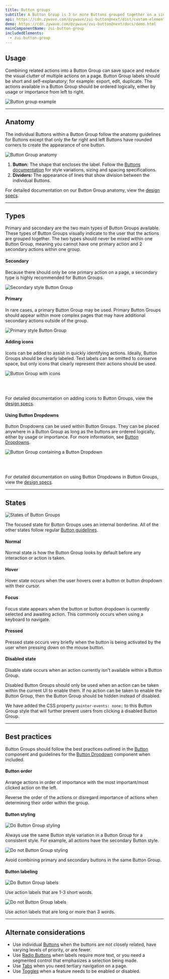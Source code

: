 ```yaml
---
title: Button groups
subtitle: A Button Group is 3 or more Buttons grouped together on a single line.
api: https://cdn.zywave.com/@zywave/zui-button@next/dist/custom-elements.json
demo: https://cdn.zywave.com/@zywave/zui-button@next/docs/demo.html
mainComponentName: zui-button-group
includedElements:
  - zui-button-group
---
```

## Usage

Combining related actions into a Button Group can save space and reduce the visual clutter of multiple actions on a page. Button Group labels should be short and self-explanatory; for example: export, edit, duplicate. The actions available in a Button Group should be ordered logically, either by usage or importance from left to right.

![Button group example](/images/button-group_usage.svg)

- - -

## Anatomy

The individual Buttons within a Button Group follow the anatomy guidelines for Buttons except that only the far right and left Buttons have rounded corners to create the appearance of one button. 

![Button Group anatomy](/images/button-group_anatomy.svg)

1. **Button:** The shape that encloses the label. Follow the [Buttons documentation](/design-system/components/buttons) for style variations, sizing and spacing specifications.
2. **Dividers:** The appearance of lines that show division between the individual Buttons. 

For detailed documentation on our Button Group anatomy, view the [design specs](https://xd.adobe.com/view/42fe9ab5-9034-4b68-b1a5-ce3827ec5560-17ad/).  

- - -

## Types

Primary and secondary are the two main types of Button Groups available. These types of Button Groups visually indicate to the user that the actions are grouped together. The two types should never be mixed within one Button Group, meaning you cannot have one primary action and 2 secondary actions within one group.\
<docs-spacer size="small"></docs-spacer>

#### Secondary

Because there should only be one primary action on a page, a secondary type is highly recommended for Button Groups.  

![Secondary style Button Group](/images/button-group_secondary.svg)

<docs-spacer size="small"></docs-spacer>

#### Primary

In rare cases, a primary Button Group may be used. Primary Button Groups should appear within more complex pages that may have additional secondary actions outside of the group.  

![Primary style Button Group](/images/button-group_primary.svg)

<docs-spacer size="small"></docs-spacer>

#### Adding icons

Icons can be added to assist in quickly identifying actions. Ideally, Button Groups should be clearly labeled.
Text labels can be omitted to conserve space, but only icons that clearly represent their actions should be used.

![Button Group with icons](/images/button-group_icons.svg)

</br>
</br>

For detailed documentation on adding icons to Button Groups, view the [design specs](https://xd.adobe.com/view/42fe9ab5-9034-4b68-b1a5-ce3827ec5560-17ad/).

<docs-spacer size="small"></docs-spacer>

#### Using Button Dropdowns

Button Dropdowns can be used within Button Groups. They can be placed anywhere in a Button Group as long as the buttons are ordered logically, either by usage or importance. For more information, see [Button Dropdowns](/design-system/components/button-dropdowns).

![Button Group containing a Button Dropdown](/images/button-group_dropdown.svg)

</br>
</br>

For detailed documentation on using Button Dropdowns in Button Groups, view the [design specs](https://xd.adobe.com/view/42fe9ab5-9034-4b68-b1a5-ce3827ec5560-17ad/).  

- - -

## States

![States of Button Groups](/images/button-group_states.svg)

The focused state for Button Groups uses an internal borderline. All of the other states follow regular [Button guidelines](/design-system/components/buttons). 

<docs-spacer size="small"></docs-spacer>

#### Normal

Normal state is how the Button Group looks by default before any interaction or action is taken.

<docs-spacer size="small"></docs-spacer>

#### Hover

Hover state occurs when the user hovers over a button or button dropdown with their cursor.   

<docs-spacer size="small"></docs-spacer>

#### Focus

Focus state appears when the button or button dropdown is currently selected and awaiting action. This commonly occurs when using a keyboard to navigate.  

<docs-spacer size="small"></docs-spacer>  

#### Pressed

Pressed state occurs very briefly when the button is being activated by the user when pressing down on the mouse button.  

<docs-spacer size="small"></docs-spacer>  

#### Disabled state

Disable state occurs when an action currently isn't available within a Button Group.

Disabled Button Groups should only be used when an action can be taken within the current UI to enable them. If no action can be taken to enable the Button Group, then the Button Group should be hidden instead of disabled.  

We have added the CSS property <code>pointer-events: none;</code> to this Button Group style that will further prevent users from clicking a disabled Button Group.

- - -

## Best practices

Button Groups should follow the best practices outlined in the [Button](/design-system/components/buttons) component and guidelines for the [Button Dropdown](/design-system/components/button-dropdowns) component when included.

<docs-spacer size="small"></docs-spacer>  

#### Button order

<docs-grid columns="2">
  <div>
     <docs-do> 
     Arrange actions in order of importance with the most important/most clicked action on the left.
     </docs-do>

  </div>
  <div>
    <docs-do-not> 

Reverse the order of the actions or disregard importance of actions when determining their order within the group.  

</docs-do-not>

  </div>
  
</docs-grid>

<docs-spacer size="small"></docs-spacer>  

#### Button styling

<docs-grid columns="2">
  <div>

![Do Button Group styling](/images/button-group_styling-do.svg)

 <docs-do>  
Always use the same Button style variation in a Button Group for a consistent style. For example, all actions have the secondary Button style.

</docs-do>

  </div>
  <div>

![Do not Button Group styling](/images/button-group_styling-do-not.svg)

   <docs-do-not>

Avoid combining primary and secondary buttons in the same Button Group.

   </docs-do-not>

  </div>
  
</docs-grid>

<docs-spacer size="small"></docs-spacer>  

#### Button labeling

<docs-grid columns="2">
  <div>

![Do Button Group labels](/images/button-group_labeling-do-–-1.svg)

 <docs-do>  

Use action labels that are 1-3 short words.

</docs-do>

  </div>
  <div>

![Do not Button Group labels](/images/button-group_labeling-do-not-–-1.svg)

   <docs-do-not>

Use action labels that are long or more than 3 words.

   </docs-do-not>

  </div>
  
</docs-grid>

- - -

## Alternate considerations

* Use individual [Buttons](/design-system/components/buttons) when the buttons are not closely related, have varying levels of priority, or are fewer.
* Use  [Radio Buttons](/design-system/components/radio-buttons) when labels require more text, or you need a segmented control that emphasizes a selection being made.
* Use [Tabs](/design-system/components/tabs) when you need tertiary navigation on a page.
* Use [Toggles](/design-system/components/toggles) when a feature needs to be enabled or disabled.
